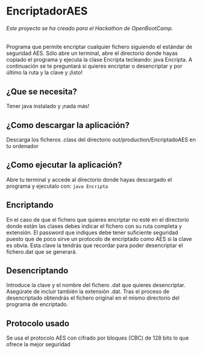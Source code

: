 # EncriptadorAES
###### Este proyecto se ha creado para el Hackathon de OpenBootCamp.

 
Programa que permite encriptar cualquier fichero siguiendo el estándar de seguridad AES. Sólo abre un terminal, abre el directorio donde hayas copiado
el programa y ejecuta la clase Encripta tecleando:
java Encripta. A continuación se te preguntará si quieres encriptar o desencriptar y por último la ruta y la clave y ¡listo!


## ¿Que se necesita?

Tener java instalado y ¡nada más!


## ¿Como descargar la aplicación?

Descarga los ficheros .class del directorio out/production/EncriptadoAES en tu ordenador


## ¿Como ejecutar la aplicación?

Abre tu terminal y accede al directorio donde hayas descargado el programa y ejecutalo con:
```java Encripta```

## Encriptando

En el caso de que el fichero que quieres encriptar no esté en el directorio donde están las clases debes indicar el fichero con su ruta completa y extensión. El password que indiques debe tener suficiente seguridad puesto que de poco sirve un protocolo de encriptado como AES si la clave es obvia. Esta clave la tendrás que recordar para poder desencriptar el fichero.dat que se generará.

## Desencriptando

Introduce la clave y el nombre del fichero .dat que quieres desencriptar. Asegúrate de incluir también la extensión .dat. Tras el proceso de desencriptado obtendrás el fichero original en el mismo directorio del programa de encriptado.

## Protocolo usado

Se usa el protocolo AES con cifrado por bloques (CBC) de 128 bits lo que ofrece la mejor seguridad
